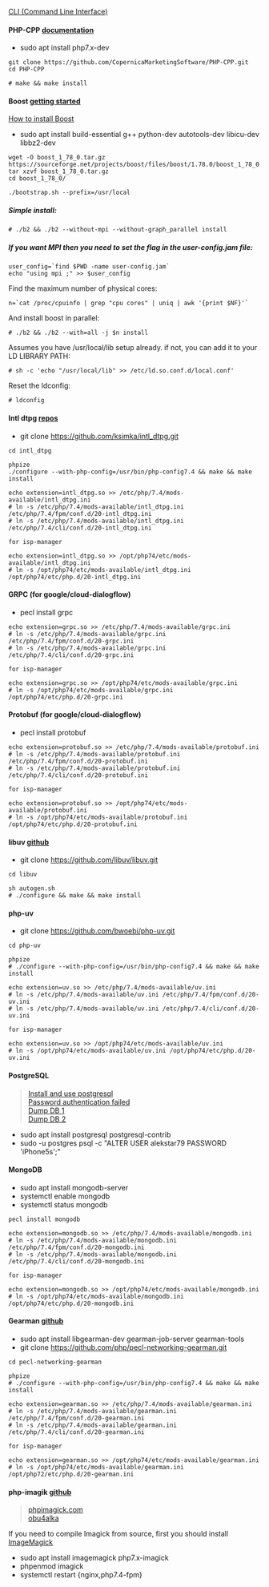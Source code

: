 [CLI (Command Line Interface)](https://help.ubuntu.ru/wiki/%D0%BA%D0%BE%D0%BC%D0%B0%D0%BD%D0%B4%D0%BD%D0%B0%D1%8F_%D1%81%D1%82%D1%80%D0%BE%D0%BA%D0%B0)

#### PHP-CPP [documentation](http://www.php-cpp.com/documentation/install)

- sudo apt install php7.x-dev

````
git clone https://github.com/CopernicaMarketingSoftware/PHP-CPP.git
cd PHP-CPP

# make && make install
````

#### Boost [getting started](https://www.boost.org/doc/libs/1_73_0/more/getting_started/unix-variants.html)

[How to install Boost](https://stackoverflow.com/a/41272796)

- sudo apt install build-essential g++ python-dev autotools-dev libicu-dev libbz2-dev

````
wget -O boost_1_78_0.tar.gz https://sourceforge.net/projects/boost/files/boost/1.78.0/boost_1_78_0.tar.gz/download
tar xzvf boost_1_78_0.tar.gz
cd boost_1_78_0/

./bootstrap.sh --prefix=/usr/local
````

##### Simple install:
````
# ./b2 && ./b2 --without-mpi --without-graph_parallel install
````

##### If you want MPI then you need to set the flag in the user-config.jam file:
````
user_config=`find $PWD -name user-config.jam`
echo "using mpi ;" >> $user_config
````

Find the maximum number of physical cores:
````
n=`cat /proc/cpuinfo | grep "cpu cores" | uniq | awk '{print $NF}'`
````

And install boost in parallel:
````
# ./b2 && ./b2 --with=all -j $n install
````

Assumes you have /usr/local/lib setup already. if not, you can add it to your LD LIBRARY PATH:
````
# sh -c 'echo "/usr/local/lib" >> /etc/ld.so.conf.d/local.conf'
````

Reset the ldconfig:
````
# ldconfig
````

#### Intl dtpg [repos](https://devhub.io/repos/ksimka-intl_dtpg)

- git clone https://github.com/ksimka/intl_dtpg.git

````
cd intl_dtpg

phpize
./configure --with-php-config=/usr/bin/php-config7.4 && make && make install

echo extension=intl_dtpg.so >> /etc/php/7.4/mods-available/intl_dtpg.ini
# ln -s /etc/php/7.4/mods-available/intl_dtpg.ini /etc/php/7.4/fpm/conf.d/20-intl_dtpg.ini
# ln -s /etc/php/7.4/mods-available/intl_dtpg.ini /etc/php/7.4/cli/conf.d/20-intl_dtpg.ini

for isp-manager

echo extension=intl_dtpg.so >> /opt/php74/etc/mods-available/intl_dtpg.ini
# ln -s /opt/php74/etc/mods-available/intl_dtpg.ini /opt/php74/etc/php.d/20-intl_dtpg.ini
````

#### GRPC (for google/cloud-dialogflow)

- pecl install grpc

````
echo extension=grpc.so >> /etc/php/7.4/mods-available/grpc.ini
# ln -s /etc/php/7.4/mods-available/grpc.ini /etc/php/7.4/fpm/conf.d/20-grpc.ini
# ln -s /etc/php/7.4/mods-available/grpc.ini /etc/php/7.4/cli/conf.d/20-grpc.ini

for isp-manager

echo extension=grpc.so >> /opt/php74/etc/mods-available/grpc.ini
# ln -s /opt/php74/etc/mods-available/grpc.ini /opt/php74/etc/php.d/20-grpc.ini
````

#### Protobuf (for google/cloud-dialogflow)

- pecl install protobuf

````
echo extension=protobuf.so >> /etc/php/7.4/mods-available/protobuf.ini
# ln -s /etc/php/7.4/mods-available/protobuf.ini /etc/php/7.4/fpm/conf.d/20-protobuf.ini
# ln -s /etc/php/7.4/mods-available/protobuf.ini /etc/php/7.4/cli/conf.d/20-protobuf.ini

for isp-manager

echo extension=protobuf.so >> /opt/php74/etc/mods-available/protobuf.ini
# ln -s /opt/php74/etc/mods-available/protobuf.ini /opt/php74/etc/php.d/20-protobuf.ini
````

#### libuv [github](https://github.com/libuv/libuv)

- git clone https://github.com/libuv/libuv.git

````
cd libuv

sh autogen.sh
# ./configure && make && make install
````

#### php-uv

- git clone https://github.com/bwoebi/php-uv.git

````
cd php-uv

phpize
# ./configure --with-php-config=/usr/bin/php-config7.4 && make && make install

echo extension=uv.so >> /etc/php/7.4/mods-available/uv.ini
# ln -s /etc/php/7.4/mods-available/uv.ini /etc/php/7.4/fpm/conf.d/20-uv.ini
# ln -s /etc/php/7.4/mods-available/uv.ini /etc/php/7.4/cli/conf.d/20-uv.ini

for isp-manager

echo extension=uv.so >> /opt/php74/etc/mods-available/uv.ini
# ln -s /opt/php74/etc/mods-available/uv.ini /opt/php74/etc/php.d/20-uv.ini
````

#### PostgreSQL

> [Install and use postgresql](https://www.digitalocean.com/community/tutorials/how-to-install-and-use-postgresql-on-ubuntu-18-04-ru)  
> [Password authentication failed](https://stackoverflow.com/questions/7695962/postgresql-password-authentication-failed-for-user-postgres)  
> [Dump DB 1](https://shra.ru/2017/01/perenos-bazy-postgresql-s-servera-na-server)  
> [Dump DB 2](https://server-gu.ru/postgres-dump)

- sudo apt install postgresql postgresql-contrib  
- sudo -u postgres psql -c "ALTER USER alekstar79 PASSWORD 'iPhone5s';"


#### MongoDB

- sudo apt install mongodb-server  
- systemctl enable mongodb  
- systemctl status mongodb

````
pecl install mongodb

echo extension=mongodb.so >> /etc/php/7.4/mods-available/mongodb.ini
# ln -s /etc/php/7.4/mods-available/mongodb.ini /etc/php/7.4/fpm/conf.d/20-mongodb.ini
# ln -s /etc/php/7.4/mods-available/mongodb.ini /etc/php/7.4/cli/conf.d/20-mongodb.ini

for isp-manager

echo extension=mongodb.so >> /opt/php74/etc/mods-available/mongodb.ini
# ln -s /opt/php74/etc/mods-available/mongodb.ini /opt/php74/etc/php.d/20-mongodb.ini
````

#### Gearman [github](https://github.com/php/pecl-networking-gearman)  

- sudo apt install libgearman-dev gearman-job-server gearman-tools  
- git clone https://github.com/php/pecl-networking-gearman.git

````
cd pecl-networking-gearman

phpize
# ./configure --with-php-config=/usr/bin/php-config7.4 && make && make install

echo extension=gearman.so >> /etc/php/7.4/mods-available/gearman.ini
# ln -s /etc/php/7.4/mods-available/gearman.ini /etc/php/7.4/fpm/conf.d/20-gearman.ini
# ln -s /etc/php/7.4/mods-available/gearman.ini /etc/php/7.4/cli/conf.d/20-gearman.ini

for isp-manager

echo extension=gearman.so >> /opt/php74/etc/mods-available/gearman.ini
# ln -s /opt/php74/etc/mods-available/gearman.ini /opt/php72/etc/php.d/20-gearman.ini
````

#### php-imagik [github](https://github.com/Imagick/imagick)  

> [phpimagick.com](https://www.phpimagick.com)  
> [obu4alka](https://obu4alka.ru/ustanovka-imagick-dlya-php-na-ubuntu-server.html)  

If you need to compile Imagick from source, first you should install [ImageMagick](https://github.com/ImageMagick/ImageMagick)

- sudo apt install imagemagick php7.x-imagick  
- phpenmod imagick  
- systemctl restart {nginx,php7.4-fpm}
